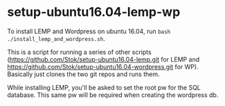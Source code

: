 # setup-ubuntu16.04-lemp-wp

To install LEMP and Wordpress on ubuntu 16.04, run `bash ./install_lemp_and_wordpress.sh`.

This is a script for running a series of other scripts (https://github.com/Stok/setup-ubuntu16.04-lemp.git for LEMP and https://github.com/Stok/setup-ubuntu16.04-wordpress.git for WP). Basically just clones the two git repos and runs them.

While installing LEMP, you'll be asked to set the root pw for the SQL database.
This same pw will be required when creating the wordpress db.
